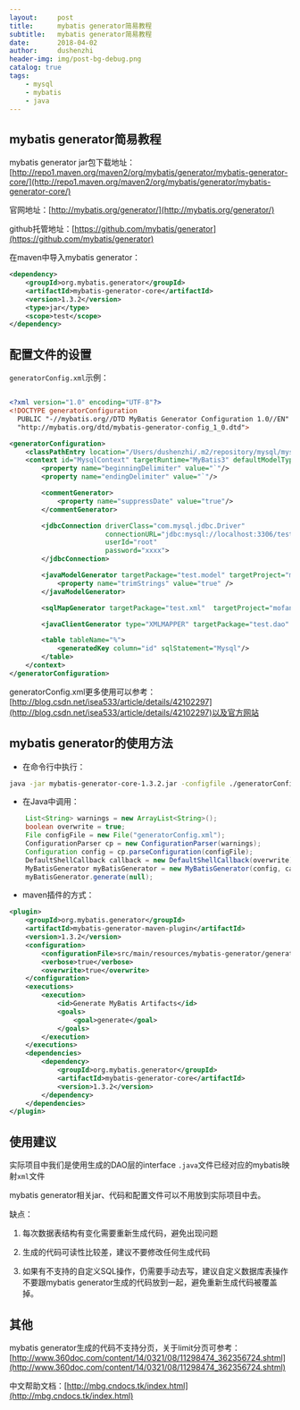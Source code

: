 ```yaml
---
layout:     post
title:      mybatis generator简易教程
subtitle:   mybatis generator简易教程
date:       2018-04-02
author:     dushenzhi
header-img: img/post-bg-debug.png
catalog: true
tags:
    - mysql
    - mybatis
    - java
---
```

## mybatis generator简易教程
mybatis generator jar包下载地址：
[http://repo1.maven.org/maven2/org/mybatis/generator/mybatis-generator-core/](http://repo1.maven.org/maven2/org/mybatis/generator/mybatis-generator-core/)

官网地址：[http://mybatis.org/generator/](http://mybatis.org/generator/)

github托管地址：[https://github.com/mybatis/generator](https://github.com/mybatis/generator)

在maven中导入mybatis generator：

```xml
<dependency>    
	<groupId>org.mybatis.generator</groupId>
	<artifactId>mybatis-generator-core</artifactId>	
	<version>1.3.2</version>
	<type>jar</type>
	<scope>test</scope>
</dependency>
```

## 配置文件的设置

`generatorConfig.xml`示例：
```xml

<?xml version="1.0" encoding="UTF-8"?>
<!DOCTYPE generatorConfiguration
  PUBLIC "-//mybatis.org//DTD MyBatis Generator Configuration 1.0//EN"
  "http://mybatis.org/dtd/mybatis-generator-config_1_0.dtd">

<generatorConfiguration>
    <classPathEntry location="/Users/dushenzhi/.m2/repository/mysql/mysql-connector-java/5.1.32/mysql-connector-java-5.1.32.jar"/>
    <context id="MysqlContext" targetRuntime="MyBatis3" defaultModelType="flat">
        <property name="beginningDelimiter" value="`"/>
        <property name="endingDelimiter" value="`"/>

        <commentGenerator>
            <property name="suppressDate" value="true"/>
        </commentGenerator>

        <jdbcConnection driverClass="com.mysql.jdbc.Driver"
                        connectionURL="jdbc:mysql://localhost:3306/test"
                        userId="root"
                        password="xxxx">
        </jdbcConnection>

        <javaModelGenerator targetPackage="test.model" targetProject="mofang/impl/src/test/java">
            <property name="trimStrings" value="true" />
        </javaModelGenerator>

        <sqlMapGenerator targetPackage="test.xml"  targetProject="mofang/impl/src/test/resources"/>

        <javaClientGenerator type="XMLMAPPER" targetPackage="test.dao"  targetProject="mofang/impl/src/test/java"/>

        <table tableName="%">
            <generatedKey column="id" sqlStatement="Mysql"/>
        </table>
    </context>
</generatorConfiguration>
```
generatorConfig.xml更多使用可以参考：[http://blog.csdn.net/isea533/article/details/42102297](http://blog.csdn.net/isea533/article/details/42102297)以及官方网站

## mybatis generator的使用方法

* 在命令行中执行：
```bash
java -jar mybatis-generator-core-1.3.2.jar -configfile ./generatorConfig.xml -overwrite
```

* 在Java中调用：

```java
    List<String> warnings = new ArrayList<String>();
    boolean overwrite = true;
    File configFile = new File("generatorConfig.xml");
    ConfigurationParser cp = new ConfigurationParser(warnings);
    Configuration config = cp.parseConfiguration(configFile);
    DefaultShellCallback callback = new DefaultShellCallback(overwrite);
    MyBatisGenerator myBatisGenerator = new MyBatisGenerator(config, callback, warnings);
    myBatisGenerator.generate(null);
```

* maven插件的方式：

```xml
<plugin>
    <groupId>org.mybatis.generator</groupId>
    <artifactId>mybatis-generator-maven-plugin</artifactId>
    <version>1.3.2</version>
    <configuration>
        <configurationFile>src/main/resources/mybatis-generator/generatorConfig.xml</configurationFile>
        <verbose>true</verbose>
        <overwrite>true</overwrite>
    </configuration>
    <executions>
        <execution>
            <id>Generate MyBatis Artifacts</id>
            <goals>
                <goal>generate</goal>
            </goals>
        </execution>
    </executions>
    <dependencies>
        <dependency>
            <groupId>org.mybatis.generator</groupId>
            <artifactId>mybatis-generator-core</artifactId>
            <version>1.3.2</version>
        </dependency>
    </dependencies>
</plugin>
```



## 使用建议

实际项目中我们是使用生成的DAO层的interface `.java`文件已经对应的mybatis映射`xml`文件

mybatis generator相关jar、代码和配置文件可以不用放到实际项目中去。

缺点：

1. 每次数据表结构有变化需要重新生成代码，避免出现问题

2. 生成的代码可读性比较差，建议不要修改任何生成代码
3. 如果有不支持的自定义SQL操作，仍需要手动去写，建议自定义数据库表操作不要跟mybatis generator生成的代码放到一起，避免重新生成代码被覆盖掉。



## 其他

mybatis generator生成的代码不支持分页，关于limit分页可参考：[http://www.360doc.com/content/14/0321/08/11298474_362356724.shtml](http://www.360doc.com/content/14/0321/08/11298474_362356724.shtml)

中文帮助文档：[http://mbg.cndocs.tk/index.html](http://mbg.cndocs.tk/index.html)
